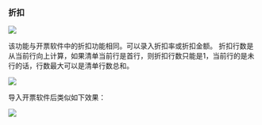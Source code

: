 ### 折扣

![](/static/images/sk/061.jpg)

该功能与开票软件中的折扣功能相同。可以录入折扣率或折扣金额。
折扣行数是从当前行向上计算，如果清单当前行是首行，则折扣行数只能是1，当前行的是未行的话，行数最大可以是清单行数总和。

![](/static/images/sk/062.jpg)


导入开票软件后类似如下效果：

![](/static/images/sk/020.jpg)


